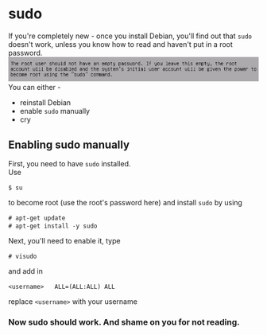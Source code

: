 # sudo

If you're completely new - once you install Debian, you'll find out that `sudo` doesn't work, unless you know how to read and haven't put in a root password.  
![sudo](rootpasswd.png)  
You can either -  
* reinstall Debian  
* enable `sudo` manually  
* cry

## Enabling sudo manually

First, you need to have `sudo` installed.  
Use
```
$ su
```
to become root (use the root's password here) and install `sudo` by using  
```
# apt-get update
# apt-get install -y sudo
```
Next, you'll need to enable it, type  
```
# visudo
```
and add in
```
<username>   ALL=(ALL:ALL) ALL
```
replace `<username>` with your username  

### Now sudo should work. And shame on you for not reading. 
